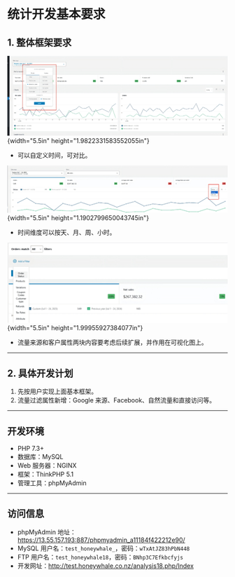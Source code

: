 # 统计开发基本要求

## 1. 整体框架要求

![](public\assets\WPS图片(1).png){width="5.5in" height="1.9822331583552055in"}

- 可以自定义时间，可对比。

![](public\assets\time.png){width="5.5in" height="1.1902799650043745in"}

- 时间维度可以按天、月、周、小时。

![](public\assets\weidu.png){width="5.5in" height="1.99955927384077in"}

- 流量来源和客户属性两块内容要考虑后续扩展，并作用在可视化图上。

---

## 2. 具体开发计划

1. 先按用户实现上面基本框架。
2. 流量过滤属性新增：Google 来源、Facebook、自然流量和直接访问等。

---

## 开发环境

- PHP 7.3+
- 数据库：MySQL
- Web 服务器：NGINX
- 框架：ThinkPHP 5.1
- 管理工具：phpMyAdmin

---

## 访问信息

- phpMyAdmin 地址：<https://13.55.157.193:887/phpmyadmin_a11184f422212e90/>
- MySQL 用户名：`test_honeywhale_`，密码：`wTxAtJZ83hPbN448`
- FTP 用户名：`test_honeywhale18`，密码：`BNhp3C7Efkbcfyjs`
- 开发网址：<http://test.honeywhale.co.nz/analysis18.php/Index>